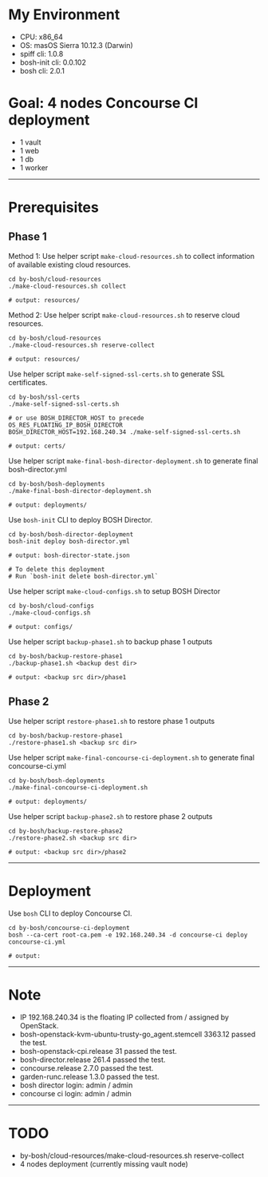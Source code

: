 # My Environment

* CPU: x86_64
* OS: masOS Sierra 10.12.3 (Darwin)
* spiff cli: 1.0.8
* bosh-init cli: 0.0.102
* bosh cli: 2.0.1

# Goal: 4 nodes Concourse CI deployment

* 1 vault
* 1 web
* 1 db
* 1 worker

---

# Prerequisites

## Phase 1

Method 1: Use helper script `make-cloud-resources.sh` to collect information of available existing cloud resources.

```
cd by-bosh/cloud-resources
./make-cloud-resources.sh collect

# output: resources/
```

Method 2: Use helper script `make-cloud-resources.sh` to reserve cloud resources.

```
cd by-bosh/cloud-resources
./make-cloud-resources.sh reserve-collect

# output: resources/
```

Use helper script `make-self-signed-ssl-certs.sh` to generate SSL certificates.

```
cd by-bosh/ssl-certs
./make-self-signed-ssl-certs.sh

# or use BOSH_DIRECTOR_HOST to precede OS_RES_FLOATING_IP_BOSH_DIRECTOR 
BOSH_DIRECTOR_HOST=192.168.240.34 ./make-self-signed-ssl-certs.sh

# output: certs/
```

Use helper script `make-final-bosh-director-deployment.sh` to generate final bosh-director.yml

```
cd by-bosh/bosh-deployments
./make-final-bosh-director-deployment.sh

# output: deployments/
```

Use `bosh-init` CLI to deploy BOSH Director.

```
cd by-bosh/bosh-director-deployment
bosh-init deploy bosh-director.yml

# output: bosh-director-state.json

# To delete this deployment
# Run `bosh-init delete bosh-director.yml`
```

Use helper script `make-cloud-configs.sh` to setup BOSH Director

```
cd by-bosh/cloud-configs
./make-cloud-configs.sh

# output: configs/
```

Use helper script `backup-phase1.sh` to backup phase 1 outputs

```
cd by-bosh/backup-restore-phase1
./backup-phase1.sh <backup dest dir>

# output: <backup src dir>/phase1
```

## Phase 2

Use helper script `restore-phase1.sh` to restore phase 1 outputs

```
cd by-bosh/backup-restore-phase1
./restore-phase1.sh <backup src dir>
```

Use helper script `make-final-concourse-ci-deployment.sh` to generate final concourse-ci.yml

```
cd by-bosh/bosh-deployments
./make-final-concourse-ci-deployment.sh

# output: deployments/
```

Use helper script `backup-phase2.sh` to restore phase 2 outputs

```
cd by-bosh/backup-restore-phase2
./restore-phase2.sh <backup src dir>

# output: <backup src dir>/phase2
```

---

# Deployment

Use `bosh` CLI to deploy Concourse CI.

```
cd by-bosh/concourse-ci-deployment
bosh --ca-cert root-ca.pem -e 192.168.240.34 -d concourse-ci deploy concourse-ci.yml

# output:
```

---

# Note

* IP 192.168.240.34 is the floating IP collected from / assigned by OpenStack.
* bosh-openstack-kvm-ubuntu-trusty-go_agent.stemcell 3363.12 passed the test.
* bosh-openstack-cpi.release 31 passed the test.
* bosh-director.release 261.4 passed the test.
* concourse.release 2.7.0 passed the test.
* garden-runc.release 1.3.0 passed the test.
* bosh director login: admin / admin
* concourse ci login: admin / admin

---

# TODO

* by-bosh/cloud-resources/make-cloud-resources.sh reserve-collect
* 4 nodes deployment (currently missing vault node)
